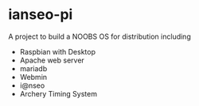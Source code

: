 # ianseo-pi

A project to build a NOOBS OS for distribution including

- Raspbian with Desktop
- Apache web server
- mariadb
- Webmin
- i@nseo
- Archery Timing System